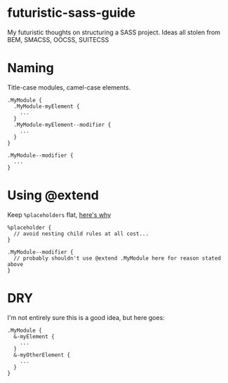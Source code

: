 futuristic-sass-guide
=====================

My futuristic thoughts on structuring a SASS project. Ideas all stolen from BEM, SMACSS, OOCSS, SUITECSS

# Naming

Title-case modules, camel-case elements.

    .MyModule {
      .MyModule-myElement {
        ...
      }
      .MyModule-myElement--modifier {
        ...
      }
    }
    
    .MyModule--modifier {
      ...
    }
    
# Using @extend
    
Keep `%placeholders` flat, [here's why](http://oliverjash.me/2012/09/07/methods-for-modifying-objects-in-oocss.html)

    %placeholder {
      // avoid nesting child rules at all cost...
    }
    
    .MyModule--modifier {
      // probably shouldn't use @extend .MyModule here for reason stated above
    }

# DRY

I'm not entirely sure this is a good idea, but here goes:

    .MyModule {
      &-myElement {
        ...
      }
      &-myOtherElement {
        ...
      }
    }


